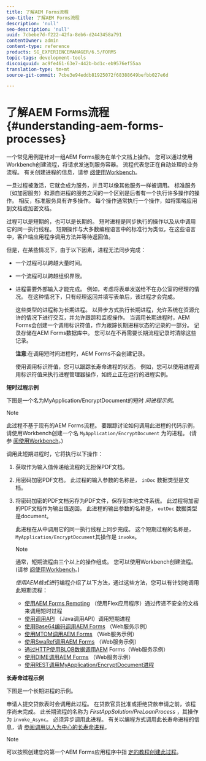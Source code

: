 ```yaml
---
title: 了解AEM Forms流程
seo-title: 了解AEM Forms流程
description: 'null'
seo-description: 'null'
uuid: 7cbebe7d-f222-42fa-8eb6-d2443458a791
contentOwner: admin
content-type: reference
products: SG_EXPERIENCEMANAGER/6.5/FORMS
topic-tags: development-tools
discoiquuid: ac9fe461-63e7-442b-bd1c-eb9576ef55aa
translation-type: tm+mt
source-git-commit: 7cbe3e94eddb81925072f68388649befbb027e6d

---
```



# 了解AEM Forms流程 {#understanding-aem-forms-processes}

一个常见用例是针对一组AEM Forms服务在单个文档上操作。 您可以通过使用Workbench创建流程，将请求发送到服务容器。 流程代表您正在自动处理的业务流程。 有关创建进程的信息，请参 [阅使用Workbench](https://www.adobe.com/go/learn_aemforms_workbench_63)。

一旦过程被激活，它就会成为服务，并且可以像其他服务一样被调用。 标准服务（如加密服务）和源自进程的服务之间的一个区别是后者有一个执行许多操作的操作。 相反，标准服务具有许多操作。 每个操作通常执行一个操作，如将策略应用到文档或加密文档。

过程可以是短期的，也可以是长期的。 短时进程是同步执行的操作以及从中调用它的同一执行线程。 短期操作与大多数编程语言中的标准行为类似，在这些语言中，客户端应用程序调用方法并等待返回值。

但是，在某些情况下，由于以下因素，进程无法同步完成：

* 一个过程可以跨越大量时间。
* 一个流程可以跨越组织界限。
* 进程需要外部输入才能完成。 例如，考虑将表单发送给不在办公室的经理的情况。 在这种情况下，只有经理返回并填写表单后，该过程才会完成。

   这些类型的进程称为长期进程。 以异步方式执行长期进程，允许系统在资源允许的情况下进行交互，并允许跟踪和监视操作。 当调用长期进程时，AEM Forms会创建一个调用标识符值，作为跟踪长期进程状态的记录的一部分。 记录存储在AEM Forms数据库中。 您可以在不再需要长期流程记录时清除这些记录。

   **注意**:在调用短时间进程时，AEM Forms不会创建记录。

   使用调用标识符值，您可以跟踪长寿命进程的状态。 例如，您可以使用进程调用标识符值来执行进程管理器操作，如终止正在运行的进程实例。

**短时过程示例**

下图是一个名为MyApplication/EncryptDocument的短时 *间进程示例*。

>[!NOTE]
>
>此过程不基于现有的AEM Forms流程。 要跟踪讨论如何调用此进程的代码示例，请使用Workbench创建一个名 `MyApplication/EncryptDocument` 为的进程。 (请参 [阅使用Workbench](https://www.adobe.com/go/learn_aemforms_workbench_63)。)

调用此短期进程时，它将执行以下操作：

1. 获取作为输入值传递给流程的无担保PDF文档。
1. 用密码加密PDF文档。 此过程的输入参数的名称是， `inDoc` 数据类型是文档。
1. 将密码加密的PDF文档另存为PDF文件，保存到本地文件系统。 此过程将加密的PDF文档作为输出值返回。 此进程的输出参数的名称是， `outDoc` 数据类型是document。

   此进程在从中调用它的同一执行线程上同步完成。 这个短期过程的名称是， `MyApplication/EncryptDocument`其操作是 `invoke`。

   >[!NOTE]
   >
   >通常，短期流程由三个以上的操作组成。 您可以使用Workbench创建流程。 (请参 [阅使用Workbench](https://www.adobe.com/go/learn_aemforms_workbench_63)。)

   *使用AEM格式进*&#x200B;行编程介绍了以下方法，通过这些方法，您可以有计划地调用此短期流程：

   * [使用AEM Forms Remoting](/help/forms/developing/invoking-aem-forms-using-remoting.md#invoking-a-short-lived-process-by-passing-an-unsecure-document-using-remoting) （使用Flex应用程序）通过传递不安全的文档来调用短时过程
   * [使用调用API](/help/forms/developing/invoking-aem-forms-using-java.md#invoking-a-short-lived-process-using-the-invocation-api) （Java调用API）调用短期进程
   * [使用Base64编码调用AEM Forms](/help/forms/developing/invoking-aem-forms-using-web.md#invoking-aem-forms-using-base64-encoding) （Web服务示例）
   * [使用MTOM调用AEM Forms](/help/forms/developing/invoking-aem-forms-using-web.md#invoking-aem-forms-using-mtom) （Web服务示例）
   * [使用SwaRef调用AEM Forms](/help/forms/developing/invoking-aem-forms-using-web.md#invoking-aem-forms-using-swaref) （Web服务示例）
   * [通过HTTP使用BLOB数据调用AEM](/help/forms/developing/invoking-aem-forms-using-web.md#invoking-aem-forms-using-blob-data-over-http) Forms（Web服务示例）
   * [使用DIME调用AEM Forms](/help/forms/developing/invoking-aem-forms-using-web.md#invoking-aem-forms-using-dime) （Web服务示例）
   * [使用REST调用MyApplication/EncryptDocument进程](/help/forms/developing/invoking-aem-forms-using-rest.md)

**长寿命过程示例**

下图是一个长期进程的示例。

申请人提交贷款表时会调用此过程。 在贷款官员批准或拒绝贷款申请之前，该程序尚未完成。 此长期流程的名称为 *FirstAppSolution/PreLoanProcess* ，其操作为 `invoke_Async`。 必须异步调用此进程。 有关以编程方式调用此长寿命进程的信息，请 [参阅调用以人为中心的长寿命进程](/help/forms/developing/invoking-human-centric-long-lived.md#invoking-human-centric-long-lived-processes)。

>[!NOTE]
>
>可以按照创建您的第一个AEM Forms应用程序中指 [定的教程创建此过程](https://www.adobe.com/go/learn_aemforms_firstapp_ds_63)。